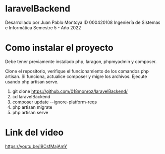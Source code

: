 # laravelBackend

Desarrollado por Juan Pablo Montoya
ID 000420108
Ingeniería de Sistemas e Informática
Semestre 5 - Año 2022

# Como instalar el proyecto

Debe tener previamente instalado php, laragon, phpmyadmin y composer.

Clone el repositorio, verifique el funcionamiento de los comandos php artisan.
Si funciona, actualice composer y migre los archivos. Ejecute usando php artisan serve.

1. git clone https://github.com/018monroz/laravelBackend/
2. cd laravelBackend
3. composer update --ignore-platform-reqs
4. php artisan migrate
5. php artisan serve


# Link del video

https://youtu.be/I9CsfMajAmY
